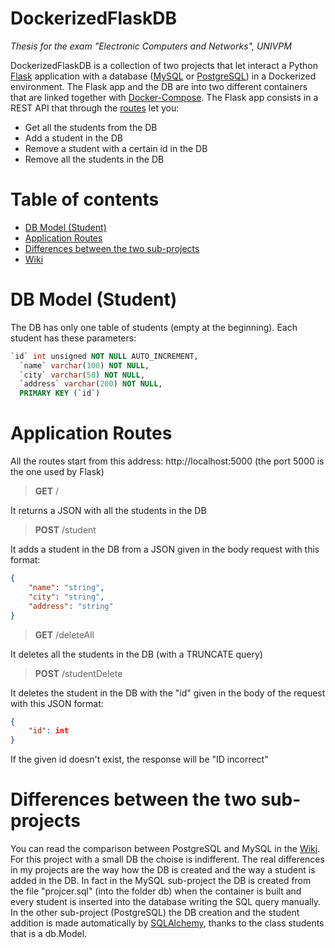 # DockerizedFlaskDB

*Thesis for the exam "Electronic Computers and Networks", UNIVPM*

DockerizedFlaskDB is a collection of two projects that let interact a Python [Flask](https://flask.palletsprojects.com/en/2.0.x/) application with a database ([MySQL](https://www.mysql.com/) or [PostgreSQL](https://www.postgresql.org/)) in a Dockerized environment. The Flask app and the DB are into two different containers that are linked together with [Docker-Compose](https://docs.docker.com/compose/). The Flask app consists in a REST API that through the [routes](#application-routes) let you:

- Get all the students from the DB
- Add a student in the DB
- Remove a student with a certain id in the DB
- Remove all the students in the DB


# Table of contents

- [DB Model (Student)](db-model-student)
- [Application Routes](#application-routes)
- [Differences between the two sub-projects](#differences-between-the-two-sub-projects)
- [Wiki](https://github.com/alexpaulofficial/dockerizedFlaskDB/wiki)

# DB Model (Student)

The DB has only one table of students (empty at the beginning). Each student has these parameters:

```sql
`id` int unsigned NOT NULL AUTO_INCREMENT,
  `name` varchar(100) NOT NULL,
  `city` varchar(50) NOT NULL,
  `address` varchar(200) NOT NULL,
  PRIMARY KEY (`id`)
```

# Application Routes
All the routes start from this address:  http://localhost:5000 (the port 5000 is the one used by Flask)

> **GET** /

It returns a JSON with all the students in the DB

> **POST** /student

It adds a student in the DB from a JSON given in the body request with this format:

```json
{
    "name": "string",
    "city": "string",
    "address": "string"
}
```

> **GET**  /deleteAll

It deletes all the students in the DB (with a TRUNCATE query)

> **POST** /studentDelete

It deletes the student in the DB with the "id" given in the body of the request with this JSON format:

```json
{
    "id": int
}
```
If the given id doesn't exist, the response will be "ID incorrect"

# Differences between the two sub-projects

You can read the comparison between PostgreSQL and MySQL in the [Wiki](https://github.com/alexpaulofficial/dockerizedFlaskDB/wiki/MySQL-vs-PostgreSQL). For this project with a small DB the choise is indifferent. The real differences in my projects are the way how the DB is created and the way a student is added in the DB. In fact in the MySQL sub-project the DB is created from the file "projcer.sql" (into the folder db) when the container is built and every student is inserted into the database writing the SQL query manually. In the other sub-project (PostgreSQL) the DB creation and the student addition is made automatically by [SQLAlchemy](https://www.sqlalchemy.org/), thanks to the class students that is a db.Model.
